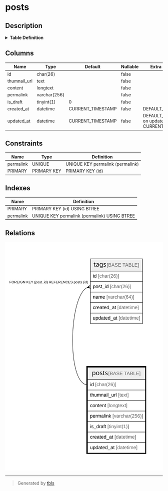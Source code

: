 # posts

## Description

<details>
<summary><strong>Table Definition</strong></summary>

```sql
CREATE TABLE `posts` (
  `id` char(26) COLLATE utf8mb4_unicode_ci NOT NULL,
  `thumnail_url` text CHARACTER SET utf8mb4 COLLATE utf8mb4_unicode_ci NOT NULL,
  `content` longtext CHARACTER SET utf8mb4 COLLATE utf8mb4_unicode_ci NOT NULL,
  `permalink` varchar(256) CHARACTER SET utf8mb4 COLLATE utf8mb4_unicode_ci NOT NULL,
  `is_draft` tinyint(1) NOT NULL DEFAULT '0',
  `created_at` datetime NOT NULL DEFAULT CURRENT_TIMESTAMP,
  `updated_at` datetime NOT NULL DEFAULT CURRENT_TIMESTAMP ON UPDATE CURRENT_TIMESTAMP,
  PRIMARY KEY (`id`),
  UNIQUE KEY `permalink` (`permalink`)
) ENGINE=InnoDB DEFAULT CHARSET=utf8mb4 COLLATE=utf8mb4_unicode_ci
```

</details>

## Columns

| Name | Type | Default | Nullable | Extra Definition | Children | Parents | Comment |
| ---- | ---- | ------- | -------- | --------------- | -------- | ------- | ------- |
| id | char(26) |  | false |  | [tags](tags.md) |  |  |
| thumnail_url | text |  | false |  |  |  |  |
| content | longtext |  | false |  |  |  |  |
| permalink | varchar(256) |  | false |  |  |  |  |
| is_draft | tinyint(1) | 0 | false |  |  |  |  |
| created_at | datetime | CURRENT_TIMESTAMP | false | DEFAULT_GENERATED |  |  |  |
| updated_at | datetime | CURRENT_TIMESTAMP | false | DEFAULT_GENERATED on update CURRENT_TIMESTAMP |  |  |  |

## Constraints

| Name | Type | Definition |
| ---- | ---- | ---------- |
| permalink | UNIQUE | UNIQUE KEY permalink (permalink) |
| PRIMARY | PRIMARY KEY | PRIMARY KEY (id) |

## Indexes

| Name | Definition |
| ---- | ---------- |
| PRIMARY | PRIMARY KEY (id) USING BTREE |
| permalink | UNIQUE KEY permalink (permalink) USING BTREE |

## Relations

![er](posts.svg)

---

> Generated by [tbls](https://github.com/k1LoW/tbls)
